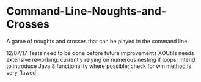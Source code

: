 # Command-Line-Noughts-and-Crosses
A game of noughts and crosses that can be played in the command line


12/07/17
Tests need to be done before future improvements
XOUtils needs extensive reworking: currently relying on numerous nesting if loops; intend to introduce Java 8 functionality where possible; check for win method is very flawed
